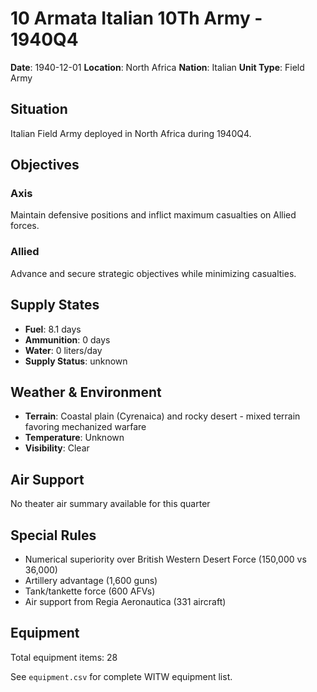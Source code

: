 # 10 Armata Italian 10Th Army - 1940Q4

**Date**: 1940-12-01
**Location**: North Africa
**Nation**: Italian
**Unit Type**: Field Army

## Situation

Italian Field Army deployed in North Africa during 1940Q4.

## Objectives

### Axis
Maintain defensive positions and inflict maximum casualties on Allied forces.

### Allied
Advance and secure strategic objectives while minimizing casualties.

## Supply States

- **Fuel**: 8.1 days
- **Ammunition**: 0 days
- **Water**: 0 liters/day
- **Supply Status**: unknown

## Weather & Environment

- **Terrain**: Coastal plain (Cyrenaica) and rocky desert - mixed terrain favoring mechanized warfare
- **Temperature**: Unknown
- **Visibility**: Clear

## Air Support

No theater air summary available for this quarter

## Special Rules

- Numerical superiority over British Western Desert Force (150,000 vs 36,000)
- Artillery advantage (1,600 guns)
- Tank/tankette force (600 AFVs)
- Air support from Regia Aeronautica (331 aircraft)

## Equipment

Total equipment items: 28

See `equipment.csv` for complete WITW equipment list.
